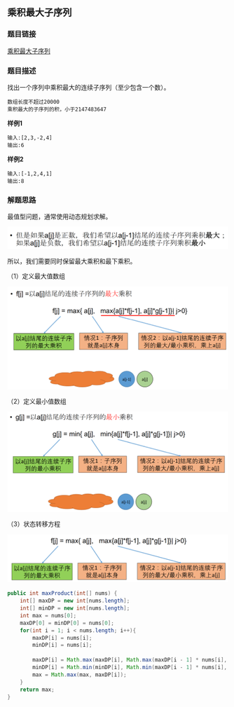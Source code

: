 ## 乘积最大子序列

### 题目链接

[乘积最大子序列](https://www.lintcode.com/problem/191/)

### 题目描述

找出一个序列中乘积最大的连续子序列（至少包含一个数）。

```
数组长度不超过20000
乘积最大的子序列的积，小于2147483647
```

**样例1**

```shell
输入:[2,3,-2,4]
输出:6
```

**样例2**

```shell
输入:[-1,2,4,1]
输出:8
```

### 解题思路

最值型问题，通常使用动态规划求解。

![image-20210620000450754](assets/image-20210620000450754.png)

所以，我们需要同时保留最大乘积和最下乘积。

（1）定义最大值数组

![image-20210620000242596](assets/image-20210620000242596.png)

（2）定义最小值数组

![image-20210620000316669](assets/image-20210620000316669.png)

（3）状态转移方程

![image-20210620000345081](assets/image-20210620000345081.png)

```java
public int maxProduct(int[] nums) {
    int[] maxDP = new int[nums.length];
    int[] minDP = new int[nums.length];
    int max = nums[0];
    maxDP[0] = minDP[0] = nums[0];
    for(int i = 1; i < nums.length; i++){
        maxDP[i] = nums[i];
        minDP[i] = nums[i];

        maxDP[i] = Math.max(maxDP[i], Math.max(maxDP[i - 1] * nums[i], minDP[i - 1] * nums[i]));
        minDP[i] = Math.min(minDP[i], Math.min(maxDP[i - 1] * nums[i], minDP[i - 1] * nums[i]));
        max = Math.max(max, maxDP[i]);
    }
    return max;
}
```

